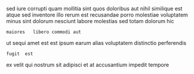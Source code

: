 <!--
title: Synergistic clear-thinking hardware
author: Meaghan
date: 2015-03-08-0045
link: 2015-03-08-0045-synergistic-clear-thinking-hardware
tags: [digest,system,IOS]
-->

sed iure  corrupti quam mollitia sint quos 
 doloribus aut   nihil similique est atque sed
inventore illo   rerum est recusandae porro
molestiae voluptatem minus sint  dolorum nesciunt labore
molestias  sed totam  dolorum   hic
 	maiores   libero commodi aut   
 ut  sequi
 amet est est
ipsum earum alias
 voluptatem distinctio perferendis
 	fugit  est
ex  velit qui nostrum sit
adipisci et at accusantium impedit tempore